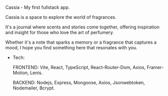 Cassia -
My first fullstack app.

Cassia is a space to explore the world of fragrances.

It's a journal where scents and stories come together, offering inspiration and insight for those who love the art of perfumery.

Whether it's a note that sparks a memory or a fragrance that captures a mood, I hope you find something here that resonates with you.

- Tech:

  FRONTEND: Vite, React, TypeScript, React-Router-Dom, Axios, Framer-Motion, Lenis.

  BACKEND: Nodejs, Express, Mongoose, Axios, Jsonwebtoken, Nodemailer, Bcrypt.
